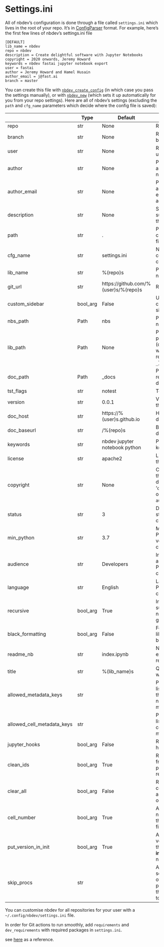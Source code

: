 # Settings.ini


<!-- WARNING: THIS FILE WAS AUTOGENERATED! DO NOT EDIT! -->

All of nbdev’s configuration is done through a file called
`settings.ini` which lives in the root of your repo. It’s in
[ConfigParser](https://docs.python.org/3/library/configparser.html)
format. For example, here’s the first few lines of nbdev’s settings.ini
file

    [DEFAULT]
    lib_name = nbdev
    repo = nbdev
    description = Create delightful software with Jupyter Notebooks
    copyright = 2020 onwards, Jeremy Howard
    keywords = nbdev fastai jupyter notebook export
    user = fastai
    author = Jeremy Howard and Hamel Husain
    author_email = j@fast.ai
    branch = master

You can create this file with
[`nbdev_create_config`](https://nbdev.fast.ai/api/config.html#nbdev_create_config)
(in which case you pass the settings manually), or with
[`nbdev_new`](https://nbdev.fast.ai/api/cli.html#nbdev_new) (which sets
it up automatically for you from your repo settings). Here are all of
nbdev’s settings (excluding the `path` and `cfg_name` parameters which
decide where the config file is saved):

<table>
<colgroup>
<col style="width: 6%" />
<col style="width: 25%" />
<col style="width: 34%" />
<col style="width: 34%" />
</colgroup>
<thead>
<tr class="header">
<th></th>
<th><strong>Type</strong></th>
<th><strong>Default</strong></th>
<th><strong>Details</strong></th>
</tr>
</thead>
<tbody>
<tr class="odd">
<td>repo</td>
<td>str</td>
<td>None</td>
<td>Repo name</td>
</tr>
<tr class="even">
<td>branch</td>
<td>str</td>
<td>None</td>
<td>Repo default branch</td>
</tr>
<tr class="odd">
<td>user</td>
<td>str</td>
<td>None</td>
<td>Repo username</td>
</tr>
<tr class="even">
<td>author</td>
<td>str</td>
<td>None</td>
<td>Package author’s name</td>
</tr>
<tr class="odd">
<td>author_email</td>
<td>str</td>
<td>None</td>
<td>Package author’s email address</td>
</tr>
<tr class="even">
<td>description</td>
<td>str</td>
<td>None</td>
<td>Short summary of the package</td>
</tr>
<tr class="odd">
<td>path</td>
<td>str</td>
<td>.</td>
<td>Path to create config file</td>
</tr>
<tr class="even">
<td>cfg_name</td>
<td>str</td>
<td>settings.ini</td>
<td>Name of config file to create</td>
</tr>
<tr class="odd">
<td>lib_name</td>
<td>str</td>
<td>%(repo)s</td>
<td>Package name</td>
</tr>
<tr class="even">
<td>git_url</td>
<td>str</td>
<td>https://github.com/%(user)s/%(repo)s</td>
<td>Repo URL</td>
</tr>
<tr class="odd">
<td>custom_sidebar</td>
<td>bool_arg</td>
<td>False</td>
<td>Use a custom sidebar.yml?</td>
</tr>
<tr class="even">
<td>nbs_path</td>
<td>Path</td>
<td>nbs</td>
<td>Path to notebooks</td>
</tr>
<tr class="odd">
<td>lib_path</td>
<td>Path</td>
<td>None</td>
<td>Path to package root (default: <code>repo</code> with <code>-</code>
replaced by <code>_</code>)</td>
</tr>
<tr class="even">
<td>doc_path</td>
<td>Path</td>
<td>_docs</td>
<td>Path to rendered docs</td>
</tr>
<tr class="odd">
<td>tst_flags</td>
<td>str</td>
<td>notest</td>
<td>Test flags</td>
</tr>
<tr class="even">
<td>version</td>
<td>str</td>
<td>0.0.1</td>
<td>Version of this release</td>
</tr>
<tr class="odd">
<td>doc_host</td>
<td>str</td>
<td>https://%(user)s.github.io</td>
<td>Hostname for docs</td>
</tr>
<tr class="even">
<td>doc_baseurl</td>
<td>str</td>
<td>/%(repo)s</td>
<td>Base URL for docs</td>
</tr>
<tr class="odd">
<td>keywords</td>
<td>str</td>
<td>nbdev jupyter notebook python</td>
<td>Package keywords</td>
</tr>
<tr class="even">
<td>license</td>
<td>str</td>
<td>apache2</td>
<td>License for the package</td>
</tr>
<tr class="odd">
<td>copyright</td>
<td>str</td>
<td>None</td>
<td>Copyright for the package, defaults to ‘<code>current_year</code>
onwards, <code>author</code>’</td>
</tr>
<tr class="even">
<td>status</td>
<td>str</td>
<td>3</td>
<td>Development status PyPI classifier</td>
</tr>
<tr class="odd">
<td>min_python</td>
<td>str</td>
<td>3.7</td>
<td>Minimum Python version PyPI classifier</td>
</tr>
<tr class="even">
<td>audience</td>
<td>str</td>
<td>Developers</td>
<td>Intended audience PyPI classifier</td>
</tr>
<tr class="odd">
<td>language</td>
<td>str</td>
<td>English</td>
<td>Language PyPI classifier</td>
</tr>
<tr class="even">
<td>recursive</td>
<td>bool_arg</td>
<td>True</td>
<td>Include subfolders in notebook globs?</td>
</tr>
<tr class="odd">
<td>black_formatting</td>
<td>bool_arg</td>
<td>False</td>
<td>Format libraries with black?</td>
</tr>
<tr class="even">
<td>readme_nb</td>
<td>str</td>
<td>index.ipynb</td>
<td>Notebook to export as repo readme</td>
</tr>
<tr class="odd">
<td>title</td>
<td>str</td>
<td>%(lib_name)s</td>
<td>Quarto website title</td>
</tr>
<tr class="even">
<td>allowed_metadata_keys</td>
<td>str</td>
<td></td>
<td>Preserve the list of keys in the main notebook metadata</td>
</tr>
<tr class="odd">
<td>allowed_cell_metadata_keys</td>
<td>str</td>
<td></td>
<td>Preserve the list of keys in cell level metadata</td>
</tr>
<tr class="even">
<td>jupyter_hooks</td>
<td>bool_arg</td>
<td>False</td>
<td>Run Jupyter hooks?</td>
</tr>
<tr class="odd">
<td>clean_ids</td>
<td>bool_arg</td>
<td>True</td>
<td>Remove ids from plaintext reprs?</td>
</tr>
<tr class="even">
<td>clear_all</td>
<td>bool_arg</td>
<td>False</td>
<td>Remove all cell metadata and cell outputs?</td>
</tr>
<tr class="odd">
<td>cell_number</td>
<td>bool_arg</td>
<td>True</td>
<td>Add cell number to the exported file</td>
</tr>
<tr class="even">
<td>put_version_in_init</td>
<td>bool_arg</td>
<td>True</td>
<td>Add the version to the main <strong>init</strong>.py in
nbdev_export</td>
</tr>
<tr class="odd">
<td>skip_procs</td>
<td>str</td>
<td></td>
<td>A comma-separated list of processors that you want to skip</td>
</tr>
</tbody>
</table>

You can customise nbdev for all repositories for your user with a
`~/.config/nbdev/settings.ini` file.

In order for Git actions to run smoothly, add `requirements` and
`dev_requirements` with required packages in `settings.ini`.

see [here](https://github.com/fastai/nbdev/blob/master/settings.ini) as
a reference.
